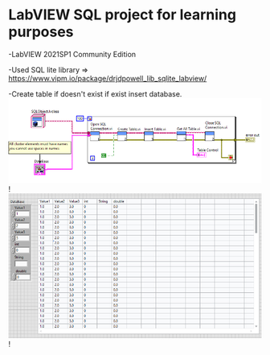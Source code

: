 # LabVIEW SQL project for learning purposes

-LabVIEW 2021SP1 Community Edition

-Used SQL lite library => https://www.vipm.io/package/drjdpowell_lib_sqlite_labview/

-Create table if doesn't exist if exist insert database.
![](/Readme1.PNG)! ![](/Readme2.PNG)!
